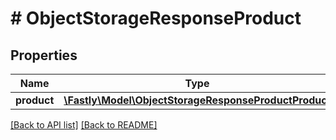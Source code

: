 # # ObjectStorageResponseProduct

## Properties

Name | Type | Description | Notes
------------ | ------------- | ------------- | -------------
**product** | [**\Fastly\Model\ObjectStorageResponseProductProduct**](ObjectStorageResponseProductProduct.md) |  | [optional] 


[[Back to API list]](../../README.md#endpoints) [[Back to README]](../../README.md)
